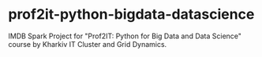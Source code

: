 # prof2it-python-bigdata-datascience
IMDB Spark Project for "Prof2IT: Python for Big Data and Data Science" course by Kharkiv IT Cluster and Grid Dynamics.
